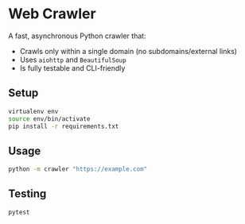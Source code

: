 # Web Crawler

A fast, asynchronous Python crawler that:
- Crawls only within a single domain (no subdomains/external links)
- Uses `aiohttp` and `BeautifulSoup`
- Is fully testable and CLI-friendly

## Setup

```bash
virtualenv env
source env/bin/activate
pip install -r requirements.txt
```

## Usage

```bash
python -m crawler "https://example.com"
```

## Testing

```bash
pytest
```
